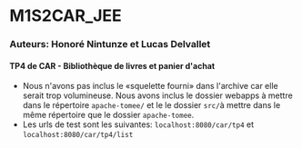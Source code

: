 # M1S2CAR_JEE

### Auteurs: Honoré Nintunze et Lucas Delvallet

#### TP4 de CAR - Bibliothèque de livres et panier d'achat

- Nous n'avons pas inclus le «squelette fourni» dans l'archive car elle serait trop volumineuse. Nous avons inclus le dossier webapps à mettre dans le répertoire `apache-tomee/` et le le dossier `src/`à mettre dans le même répertoire que le dossier `apache-tomee`.
- Les urls de test sont les suivantes: `localhost:8080/car/tp4` et `localhost:8080/car/tp4/list`
